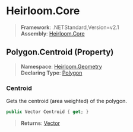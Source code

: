 # Heirloom.Core

> **Framework**: .NETStandard,Version=v2.1  
> **Assembly**: [Heirloom.Core][0]

## Polygon.Centroid (Property)

> **Namespace**: [Heirloom.Geometry][0]  
> **Declaring Type**: [Polygon][1]

### Centroid

Gets the centroid (area weighted) of the polygon.

```cs
public Vector Centroid { get; }
```

> **Returns**: [Vector][2]

[0]: ../../../Heirloom.Core.md
[1]: ../Polygon.md
[2]: ../../Heirloom/Vector.md
